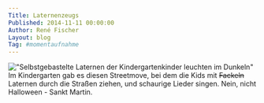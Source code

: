 ```yaml
---
Title: Laternenzeugs
Published: 2014-11-11 00:00:00
Author: René Fischer
Layout: blog
Tag: #momentaufnahme
---
```

!["Selbstgebastelte Laternen der Kindergartenkinder leuchten im Dunkeln"](2014-11-11-18-34-12.jpg)
Im Kindergarten gab es diesen Streetmove, bei dem die Kids mit ~~Fackeln~~ Laternen durch die Straßen ziehen, und schaurige Lieder singen. Nein, nicht Halloween - Sankt Martin.
